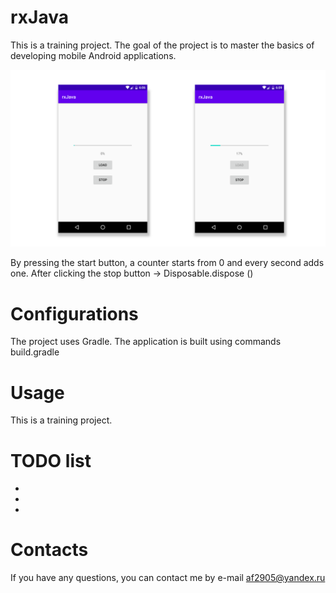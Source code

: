 # rxJava

This is a training project. The goal of the project is to master the basics of developing mobile Android applications.

![Image of Yaktocat](https://github.com/af2905/rxJava/blob/master/app/images/rxjava.png)

By pressing the start button, a counter starts from 0 and every second adds one.
After clicking the stop button -> Disposable.dispose ()


# Configurations
The project uses Gradle. The application is built using commands build.gradle

# Usage
This is a training project.

# TODO list
*
*
*

# Contacts
If you have any questions, you can contact me by e-mail af2905@yandex.ru